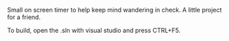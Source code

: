 Small on screen timer to help keep mind wandering in check. A little project for a friend. 

To build, open the .sln with visual studio and press CTRL+F5.
